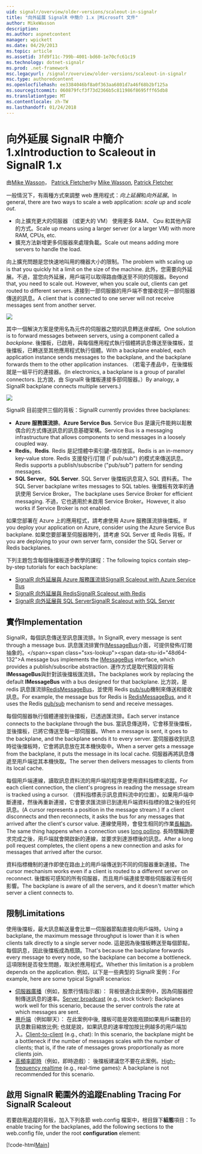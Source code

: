 ```yaml
---
uid: signalr/overview/older-versions/scaleout-in-signalr
title: "向外延展 SignalR 中簡介 1.x |Microsoft 文件"
author: MikeWasson
description: 
ms.author: aspnetcontent
manager: wpickett
ms.date: 04/29/2013
ms.topic: article
ms.assetid: 3fd9f11c-799b-4001-bd60-1e70cfc61c19
ms.technology: dotnet-signalr
ms.prod: .net-framework
msc.legacyurl: /signalr/overview/older-versions/scaleout-in-signalr
msc.type: authoredcontent
ms.openlocfilehash: ee3384046bf8a0f363aa6801d7a46f68b2bf125a
ms.sourcegitcommit: 060879fcf3f73d2366b5c811986f8695fff65db8
ms.translationtype: MT
ms.contentlocale: zh-TW
ms.lasthandoff: 01/24/2018
---
```

<a name="introduction-to-scaleout-in-signalr-1x"></a><span data-ttu-id="48d64-102">向外延展 SignalR 中簡介 1.x</span><span class="sxs-lookup"><span data-stu-id="48d64-102">Introduction to Scaleout in SignalR 1.x</span></span>
====================
<span data-ttu-id="48d64-103">由[Mike Wasson](https://github.com/MikeWasson)， [Patrick Fletcher](https://github.com/pfletcher)</span><span class="sxs-lookup"><span data-stu-id="48d64-103">by [Mike Wasson](https://github.com/MikeWasson), [Patrick Fletcher](https://github.com/pfletcher)</span></span>

<span data-ttu-id="48d64-104">一般情況下，有兩種方式來調整 web 應用程式：*向上延展*和*向外延展*。</span><span class="sxs-lookup"><span data-stu-id="48d64-104">In general, there are two ways to scale a web application: *scale up* and *scale out*.</span></span>

- <span data-ttu-id="48d64-105">向上擴充更大的伺服器 （或更大的 VM） 使用更多 RAM、 Cpu 和其他內容的方式。</span><span class="sxs-lookup"><span data-stu-id="48d64-105">Scale up means using a larger server (or a larger VM) with more RAM, CPUs, etc.</span></span>
- <span data-ttu-id="48d64-106">擴充方法新增更多伺服器來處理負載。</span><span class="sxs-lookup"><span data-stu-id="48d64-106">Scale out means adding more servers to handle the load.</span></span>

<span data-ttu-id="48d64-107">向上擴充問題是您快速地叫用的機器大小的限制。</span><span class="sxs-lookup"><span data-stu-id="48d64-107">The problem with scaling up is that you quickly hit a limit on the size of the machine.</span></span> <span data-ttu-id="48d64-108">此外，您需要向外延展。不過，當您向外延展，用戶端可以取得路由傳送至不同的伺服器。</span><span class="sxs-lookup"><span data-stu-id="48d64-108">Beyond that, you need to scale out. However, when you scale out, clients can get routed to different servers.</span></span> <span data-ttu-id="48d64-109">連接到一部伺服器的用戶端不會接收從另一部伺服器傳送的訊息。</span><span class="sxs-lookup"><span data-stu-id="48d64-109">A client that is connected to one server will not receive messages sent from another server.</span></span>

![](scaleout-in-signalr/_static/image1.png)

<span data-ttu-id="48d64-110">其中一個解決方案是使用名為元件的伺服器之間的訊息轉送*後擋板*。</span><span class="sxs-lookup"><span data-stu-id="48d64-110">One solution is to forward messages between servers, using a component called a *backplane*.</span></span> <span data-ttu-id="48d64-111">後擋板，已啟用，與每個應用程式執行個體將訊息傳送至後擋板，並後擋板，已轉送至其他應用程式執行個體。</span><span class="sxs-lookup"><span data-stu-id="48d64-111">With a backplane enabled, each application instance sends messages to the backplane, and the backplane forwards them to the other application instances.</span></span> <span data-ttu-id="48d64-112">（若電子產品中，在後擋板就是一組平行的連接器。</span><span class="sxs-lookup"><span data-stu-id="48d64-112">(In electronics, a backplane is a group of parallel connectors.</span></span> <span data-ttu-id="48d64-113">比方說，由 SignalR 後擋板連接多部伺服器。）</span><span class="sxs-lookup"><span data-stu-id="48d64-113">By analogy, a SignalR backplane connects multiple servers.)</span></span>

![](scaleout-in-signalr/_static/image2.png)

<span data-ttu-id="48d64-114">SignalR 目前提供三個的背板：</span><span class="sxs-lookup"><span data-stu-id="48d64-114">SignalR currently provides three backplanes:</span></span>

- <span data-ttu-id="48d64-115">**Azure 服務匯流排**。</span><span class="sxs-lookup"><span data-stu-id="48d64-115">**Azure Service Bus**.</span></span> <span data-ttu-id="48d64-116">Service Bus 是讓元件能夠以鬆散偶合的方式傳送訊息的訊息基礎架構。</span><span class="sxs-lookup"><span data-stu-id="48d64-116">Service Bus is a messaging infrastructure that allows components to send messages in a loosely coupled way.</span></span>
- <span data-ttu-id="48d64-117">**Redis**。</span><span class="sxs-lookup"><span data-stu-id="48d64-117">**Redis**.</span></span> <span data-ttu-id="48d64-118">Redis 是記憶體中索引鍵-值存放區。</span><span class="sxs-lookup"><span data-stu-id="48d64-118">Redis is an in-memory key-value store.</span></span> <span data-ttu-id="48d64-119">Redis 支援發行/訂閱 (「 pub/sub") 的模式來傳送訊息。</span><span class="sxs-lookup"><span data-stu-id="48d64-119">Redis supports a publish/subscribe ("pub/sub") pattern for sending messages.</span></span>
- <span data-ttu-id="48d64-120">**SQL Server**。</span><span class="sxs-lookup"><span data-stu-id="48d64-120">**SQL Server**.</span></span> <span data-ttu-id="48d64-121">SQL Server 後擋板訊息寫入 SQL 資料表。</span><span class="sxs-lookup"><span data-stu-id="48d64-121">The SQL Server backplane writes messages to SQL tables.</span></span> <span data-ttu-id="48d64-122">後擋板有效率的通訊使用 Service Broker。</span><span class="sxs-lookup"><span data-stu-id="48d64-122">The backplane uses Service Broker for efficient messaging.</span></span> <span data-ttu-id="48d64-123">不過，它也適用於未啟用 Service Broker。</span><span class="sxs-lookup"><span data-stu-id="48d64-123">However, it also works if Service Broker is not enabled.</span></span>

<span data-ttu-id="48d64-124">如果您部署在 Azure 上的應用程式，請考慮使用 Azure 服務匯流排後擋板。</span><span class="sxs-lookup"><span data-stu-id="48d64-124">If you deploy your application on Azure, consider using the Azure Service Bus backplane.</span></span> <span data-ttu-id="48d64-125">如果您要部署至伺服器陣列，請考慮 SQL Server 或 Redis 背板。</span><span class="sxs-lookup"><span data-stu-id="48d64-125">If you are deploying to your own server farm, consider the SQL Server or Redis backplanes.</span></span>

<span data-ttu-id="48d64-126">下列主題包含每個後擋板逐步教學的課程：</span><span class="sxs-lookup"><span data-stu-id="48d64-126">The following topics contain step-by-step tutorials for each backplane:</span></span>

- [<span data-ttu-id="48d64-127">SignalR 向外延展與 Azure 服務匯流排</span><span class="sxs-lookup"><span data-stu-id="48d64-127">SignalR Scaleout with Azure Service Bus</span></span>](scaleout-with-windows-azure-service-bus.md)
- [<span data-ttu-id="48d64-128">SignalR 向外延展與 Redis</span><span class="sxs-lookup"><span data-stu-id="48d64-128">SignalR Scaleout with Redis</span></span>](scaleout-with-redis.md)
- [<span data-ttu-id="48d64-129">SignalR 向外延展與 SQL Server</span><span class="sxs-lookup"><span data-stu-id="48d64-129">SignalR Scaleout with SQL Server</span></span>](scaleout-with-sql-server.md)

## <a name="implementation"></a><span data-ttu-id="48d64-130">實作</span><span class="sxs-lookup"><span data-stu-id="48d64-130">Implementation</span></span>

<span data-ttu-id="48d64-131">SignalR，每個訊息傳送至訊息匯流排。</span><span class="sxs-lookup"><span data-stu-id="48d64-131">In SignalR, every message is sent through a message bus.</span></span> <span data-ttu-id="48d64-132">訊息匯流排實作[IMessageBus](https://msdn.microsoft.com/library/microsoft.aspnet.signalr.messaging.imessagebus(v=vs.100).aspx)介面，可提供發佈/訂閱抽象的。</span><span class="sxs-lookup"><span data-stu-id="48d64-132">A message bus implements the [IMessageBus](https://msdn.microsoft.com/library/microsoft.aspnet.signalr.messaging.imessagebus(v=vs.100).aspx) interface, which provides a publish/subscribe abstraction.</span></span> <span data-ttu-id="48d64-133">運作方式是取代預設的背板**IMessageBus**與針對該後擋板匯流排。</span><span class="sxs-lookup"><span data-stu-id="48d64-133">The backplanes work by replacing the default **IMessageBus** with a bus designed for that backplane.</span></span> <span data-ttu-id="48d64-134">比方說，是 redis 訊息匯流排[RedisMessageBus](https://msdn.microsoft.com/library/microsoft.aspnet.signalr.redis.redismessagebus(v=vs.100).aspx)，並使用 Redis [pub/sub](http://redis.io/topics/pubsub)機制來傳送和接收訊息。</span><span class="sxs-lookup"><span data-stu-id="48d64-134">For example, the message bus for Redis is [RedisMessageBus](https://msdn.microsoft.com/library/microsoft.aspnet.signalr.redis.redismessagebus(v=vs.100).aspx), and it uses the Redis [pub/sub](http://redis.io/topics/pubsub) mechanism to send and receive messages.</span></span>

<span data-ttu-id="48d64-135">每個伺服器執行個體連接到後擋板，已透過匯流排。</span><span class="sxs-lookup"><span data-stu-id="48d64-135">Each server instance connects to the backplane through the bus.</span></span> <span data-ttu-id="48d64-136">當訊息傳送時，它會移至後擋板，並後擋板，已將它傳送至每一部伺服器。</span><span class="sxs-lookup"><span data-stu-id="48d64-136">When a message is sent, it goes to the backplane, and the backplane sends it to every server.</span></span> <span data-ttu-id="48d64-137">當伺服器收到訊息時從後擋板時，它會將訊息放在其本機快取中。</span><span class="sxs-lookup"><span data-stu-id="48d64-137">When a server gets a message from the backplane, it puts the message in its local cache.</span></span> <span data-ttu-id="48d64-138">伺服器再將訊息傳遞至用戶端從其本機快取。</span><span class="sxs-lookup"><span data-stu-id="48d64-138">The server then delivers messages to clients from its local cache.</span></span>

<span data-ttu-id="48d64-139">每個用戶端連線，讀取訊息資料流的用戶端的程序是使用資料指標來追蹤。</span><span class="sxs-lookup"><span data-stu-id="48d64-139">For each client connection, the client's progress in reading the message stream is tracked using a cursor.</span></span> <span data-ttu-id="48d64-140">（資料指標表示訊息資料流中的位置）。如果用戶端中斷連接，然後再重新連接，它會要求匯流排已到達用戶端資料指標的值之後的任何訊息。</span><span class="sxs-lookup"><span data-stu-id="48d64-140">(A cursor represents a position in the message stream.) If a client disconnects and then reconnects, it asks the bus for any messages that arrived after the client's cursor value.</span></span> <span data-ttu-id="48d64-141">連線使用時，會發生相同的作業[長輪詢](../getting-started/introduction-to-signalr.md#transports)。</span><span class="sxs-lookup"><span data-stu-id="48d64-141">The same thing happens when a connection uses [long polling](../getting-started/introduction-to-signalr.md#transports).</span></span> <span data-ttu-id="48d64-142">長時間輪詢要求完成之後，用戶端就會開啟新的連線，並要求到達游標後的訊息。</span><span class="sxs-lookup"><span data-stu-id="48d64-142">After a long poll request completes, the client opens a new connection and asks for messages that arrived after the cursor.</span></span>

<span data-ttu-id="48d64-143">資料指標機制的運作即使在路由上的用戶端傳送到不同的伺服器重新連接。</span><span class="sxs-lookup"><span data-stu-id="48d64-143">The cursor mechanism works even if a client is routed to a different server on reconnect.</span></span> <span data-ttu-id="48d64-144">後擋板可感知的所有伺服器，而且用戶端連接至哪些伺服器沒有任何影響。</span><span class="sxs-lookup"><span data-stu-id="48d64-144">The backplane is aware of all the servers, and it doesn't matter which server a client connects to.</span></span>

## <a name="limitations"></a><span data-ttu-id="48d64-145">限制</span><span class="sxs-lookup"><span data-stu-id="48d64-145">Limitations</span></span>

<span data-ttu-id="48d64-146">使用後擋板，最大訊息輸送量會比單一伺服器節點直接向用戶端時。</span><span class="sxs-lookup"><span data-stu-id="48d64-146">Using a backplane, the maximum message throughput is lower than it is when clients talk directly to a single server node.</span></span> <span data-ttu-id="48d64-147">這是因為後擋板轉送至每個節點，每個訊息，因此後擋板成為瓶頸。</span><span class="sxs-lookup"><span data-stu-id="48d64-147">That's because the backplane forwards every message to every node, so the backplane can become a bottleneck.</span></span> <span data-ttu-id="48d64-148">這項限制是否發生問題，取決於應用程式。</span><span class="sxs-lookup"><span data-stu-id="48d64-148">Whether this limitation is a problem depends on the application.</span></span> <span data-ttu-id="48d64-149">例如，以下是一些典型的 SignalR 案例：</span><span class="sxs-lookup"><span data-stu-id="48d64-149">For example, here are some typical SignalR scenarios:</span></span>

- <span data-ttu-id="48d64-150">[伺服器廣播](tutorial-server-broadcast-with-aspnet-signalr.md)（例如，股票行情指示器）： 背板很適合此案例中，因為伺服器控制傳送訊息的速率。</span><span class="sxs-lookup"><span data-stu-id="48d64-150">[Server broadcast](tutorial-server-broadcast-with-aspnet-signalr.md) (e.g., stock ticker): Backplanes work well for this scenario, because the server controls the rate at which messages are sent.</span></span>
- <span data-ttu-id="48d64-151">[用戶端](tutorial-getting-started-with-signalr.md)（例如聊天）： 在此案例中後, 擋板可能是效能瓶頸如果用戶端數目的訊息數目縮放比例; 也就是說，如果訊息的速率增加按比例越多的用戶端加入。</span><span class="sxs-lookup"><span data-stu-id="48d64-151">[Client-to-client](tutorial-getting-started-with-signalr.md) (e.g., chat): In this scenario, the backplane might be a bottleneck if the number of messages scales with the number of clients; that is, if the rate of messages grows proportionally as more clients join.</span></span>
- <span data-ttu-id="48d64-152">[高頻率即時](tutorial-high-frequency-realtime-with-signalr.md)（例如，即時遊戲）： 後擋板建議您不要在此案例。</span><span class="sxs-lookup"><span data-stu-id="48d64-152">[High-frequency realtime](tutorial-high-frequency-realtime-with-signalr.md) (e.g., real-time games): A backplane is not recommended for this scenario.</span></span>

## <a name="enabling-tracing-for-signalr-scaleout"></a><span data-ttu-id="48d64-153">啟用 SignalR 範圍外的追蹤</span><span class="sxs-lookup"><span data-stu-id="48d64-153">Enabling Tracing For SignalR Scaleout</span></span>

<span data-ttu-id="48d64-154">若要啟用追蹤的背板，加入下列各節 web.config 檔案中，根目錄下**組態**項目：</span><span class="sxs-lookup"><span data-stu-id="48d64-154">To enable tracing for the backplanes, add the following sections to the web.config file, under the root **configuration** element:</span></span>

[!code-html[Main](scaleout-in-signalr/samples/sample1.html)]
